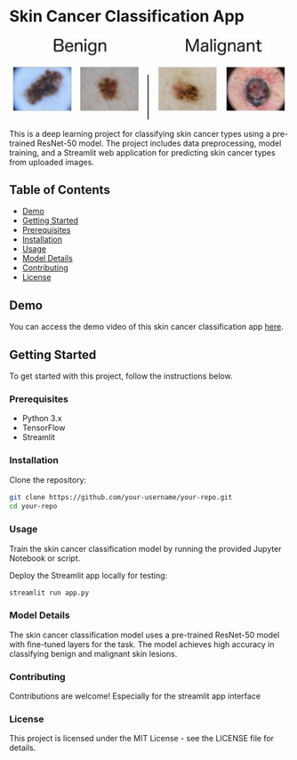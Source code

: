 # Skin Cancer Classification App

![Skin Cancer Classification](readme_image.png)

This is a deep learning project for classifying skin cancer types using a pre-trained ResNet-50 model. The project includes data preprocessing, model training, and a Streamlit web application for predicting skin cancer types from uploaded images.

## Table of Contents
- [Demo](#demo)
- [Getting Started](#getting-started)
- [Prerequisites](#prerequisites)
- [Installation](#installation)
- [Usage](#usage)
- [Model Details](#model-details)
- [Contributing](#contributing)
- [License](#license)

## Demo

You can access the demo video of this skin cancer classification app [here](https://www.linkedin.com/posts/puneet-walia-b278a5216_ai-deeplearning-healthtech-activity-7104525515117502466-SNvP?utm_source=share&utm_medium=member_desktop).

## Getting Started

To get started with this project, follow the instructions below.

### Prerequisites

- Python 3.x
- TensorFlow
- Streamlit

### Installation

Clone the repository:

```bash
git clone https://github.com/your-username/your-repo.git
cd your-repo
```

### Usage

Train the skin cancer classification model by running the provided Jupyter Notebook or script.

Deploy the Streamlit app locally for testing:

```bash
streamlit run app.py
```

### Model Details

The skin cancer classification model uses a pre-trained ResNet-50 model with fine-tuned layers for the task. The model achieves high accuracy in classifying benign and malignant skin lesions.

### Contributing

Contributions are welcome! Especially for the streamlit app interface

### License

This project is licensed under the MIT License - see the LICENSE file for details.
